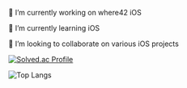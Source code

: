 <!--
**2ch42/2ch42** is a ✨ _special_ ✨ repository because its `README.md` (this file) appears on your GitHub profile.

Here are some ideas to get you started:

- 🔭 I’m currently working on ...
- 🌱 I’m currently learning ...
- 👯 I’m looking to collaborate on ...
- 🤔 I’m looking for help with ...
- 💬 Ask me about ...
- 📫 How to reach me: ...
- 😄 Pronouns: ...
- ⚡ Fun fact: ...
-->

🔭 I’m currently working on where42 iOS

🌱 I’m currently learning iOS

👯 I’m looking to collaborate on various iOS projects


[![Solved.ac Profile](http://mazassumnida.wtf/api/generate_badge?boj=ckdgus1120)](https://solved.ac/ckdgus1120)

![Top Langs](https://github-readme-stats.vercel.app/api/top-langs/?username=2ch42&layout=compact&theme=onedark)
